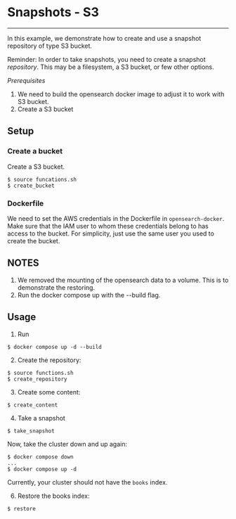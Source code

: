 # Snapshots - S3
---

In this example, we demonstrate how to create and use a snapshot repository of type S3 bucket.

Reminder: In order to take snapshots, you need to create a snapshot _repository_. This may be a filesystem,
a S3 bucket, or few other options.

_Prerequisites_
1. We need to build the opensearch docker image to adjust it to work with S3 bucket.
2. Create a S3 bucket


## Setup

### Create a bucket
Create a S3 bucket.
```
$ source funcations.sh
$ create_bucket
```

### Dockerfile
We need to set the AWS credentials in the Dockerfile in `opensearch-docker`. Make
sure that the IAM user to whom these credentials belong to has access to the bucket.
For simplicity, just use the same user you used to create the bucket.


## NOTES
1. We removed the mounting of the opensearch data to a volume. This is to demonstrate the restoring.
2. Run the docker compose up with the --build flag.

## Usage

1. Run
```
$ docker compose up -d --build
```

2. Create the repository:
```
$ source functions.sh
$ create_repository
```

3. Create some content:
```
$ create_content
```

4. Take a snapshot
```
$ take_snapshot
```

Now, take the cluster down and up again:
```
$ docker compose down
...
$ docker compose up -d
```

Currently, your cluster should not have the `books` index.

6. Restore the books index:
```
$ restore
```
